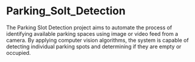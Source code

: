 # Parking_Solt_Detection
The Parking Slot Detection project aims to automate the process of identifying available parking spaces using image or video feed from a camera. By applying computer vision algorithms, the system is capable of detecting individual parking spots and determining if they are empty or occupied. 
